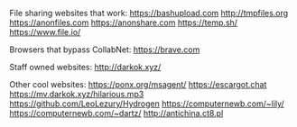 File sharing websites that work: 
https://bashupload.com 
http://tmpfiles.org 
https://anonfiles.com 
https://anonshare.com 
https://temp.sh/ 
https://www.file.io/ 

Browsers that bypass CollabNet: 
https://brave.com 

Staff owned websites: 
http://darkok.xyz/ 


Other cool websites: 
https://ponx.org/msagent/ 
https://escargot.chat 
https://mv.darkok.xyz/hilarious.mp3 
https://github.com/LeoLezury/Hydrogen 
https://computernewb.com/~lily/ 
https://computernewb.com/~dartz/ 
http://antichina.ct8.pl 

